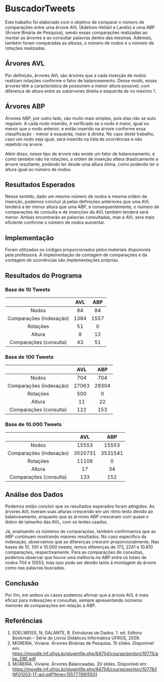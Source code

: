 # BuscadorTweets
Este trabalho foi elaborado com o objetivo de comparar o número de comparações entre uma árvore AVL (Adelson-Velskii e Landis) e uma ABP (Árvore Binária de Pesquisa), sendo essas comparações realizadas ao montar as árvores e ao consultar palavras dentro das mesmas. Ademais, também foram comparadas as alturas, o número de nodos e o número de rotações realizadas.

## Árvores AVL
Por definição, árvores AVL são árvores que a cada inserção de nodos realizam rotações conforme o fator de balanceamento. Desse modo, essas árvores têm a característica de possuírem a menor altura possível, com diferença de altura entre as subárvores direita e esquerda de no máximo 1.

## Árvores ABP
Árvores ABP, por outro lado, são muito mais simples, pois elas não se auto regulam. A cada nodo inserido, é verificado se o nodo é maior, igual ou menor que o nodo anterior, e então inserido na árvore conforme essa classificação - menor à esquerda, maior à direita. No caso deste trabalho, caso um nodo seja igual, será inserido na lista de ocorrências e não repetido na árvore.

Além disso, nesse tipo de árvore não existe um fator de balanceamento, e como também não há rotações, a ordem de inserção altera drasticamente a árvore resultante, podendo ter desde uma altura ótima, como podendo ter a altura igual ao número de nodos.

## Resultados Esperados
Nesse sentido, dado um mesmo número de nodos e mesma ordem de inserção, podemos concluir já pelas definições anteriores que uma AVL tenderá a ter menor altura que uma ABP, e consequentemente, o número de comparações de consulta e de inserções da AVL também tenderá será menor. Ambas encontrarão as palavras consultadas, mas a AVL será mais eficiente conforme o número de nodos aumentar.

## Implementação
Foram utilizados os códigos proporcionados pelos materiais disponíveis pela professora. A implementação da contagem de comparações e da contagem de ocorrências são implementações próprias.

## Resultados do Programa

### Base de 10 Tweets

|                        | AVL    | ABP    |
| :-------------------:  |:------:| :-----:|
| Nodos                  | 84     | 84     |
| Comparações (indexação)| 1384   | 1557   |
| Rotações               | 51     | 0      |
| Altura                 | 8      | 12     |
| Comparações (consulta) | 43     | 51     |

### Base de 100 Tweets

|                        | AVL    | ABP    |
| :-------------------:  |:------:| :-----:|
| Nodos                  | 704    | 704    |
| Comparações (indexação)| 27063  | 29304  |
| Rotações               | 500    | 0      |
| Altura                 | 11     | 22     |
| Comparações (consulta) | 122    | 153    |

### Base de 10.000 Tweets

|                        | AVL     | ABP    |
| :-------------------:  |:-------:| :-----:|
| Nodos                  | 15553   | 15553  |
| Comparações (indexação)| 3520731 | 3531541|
| Rotações               | 11108   | 0      |
| Altura                 | 17      | 34     |
| Comparações (consulta) | 133     | 152    |

## Análise dos Dados
Podemos então concluir que os resultados esperados foram atingidos. As árvores AVL tiveram suas alturas crescendo em um ritmo lento devido ao balanceamento, enquanto que as árvores ABP cresceram com quase o dobro de tamanho das AVL, com os testes usados.

Já, analisando os números de comparações, também confirmamos que as ABP continuam mostrando maiores resultados. No caso específico da indexação, observamos que as diferenças crescem proporcionalmente. Nas bases de 10, 100 e 10.000 tweets, temos diferenças de 173, 2241 e 10.810 comparações, respectivamente. Para as comparações de consultas, podemos observar que houve uma melhoria na ABP entre os totais de nodos 704 e 15553, mas isso pode ser devido tanto à montagem da árvore como nas palavras buscadas.

## Conclusão
Por fim, em ambos os casos podemos afirmar que a árvore AVL é mais eficaz para indexações e consultas, sempre apresentando números menores de comparações em relação à ABP.

  

## Referências
1.  EDELWEISS, N; GALANTE, R. Estruturas de Dados. 1. ed. Editora Bookman – Série de Livros Didáticos Informática UFRGS, 2009.
2.  MOREIRA, Viviane. Árvores Binárias de Pesquisa. 15 slides. Disponível em: https://moodle.inf.ufrgs.br/pluginfile.php/64754/course/section/10775/abp_ERE.pdf
3.  MOREIRA, Viviane. Árvores Balanceadas. 20 slides. Disponível em: https://moodle.inf.ufrgs.br/pluginfile.php/64754/course/section/10776/INF01203-17-avl.pdf?time=1557776915501
